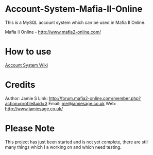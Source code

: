 # Account-System-Mafia-II-Online
This is a MySQL account system which can be used in Mafia II Online.

Mafia II Online - http://www.mafia2-online.com/

# How to use

[Account System Wiki](https://github.com/jamiesage123/Account-System-Mafia-II-Online/wiki/)

# Credits

Author: Jamie S
Link: http://forum.mafia2-online.com/member.php?action=profile&uid=3
Email: me@jamiesage.co.uk
Web: http://www.jamiesage.co.uk/

# Please Note

This project has just been started and is not yet complete, there are still many things which I a working on and which need testing.
